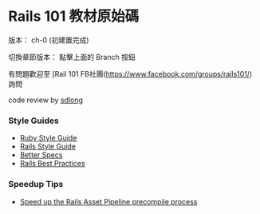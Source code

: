 # Rails 101 教材原始碼

版本： ch-0 (初建置完成)

切換章節版本： 點擊上面的 Branch 按鈕

有問題歡迎至 [Rail 101 FB社團(https://www.facebook.com/groups/rails101/) 詢問

code review by [sdlong](http://sdlong.logdown.com/)






### Style Guides

* [Ruby Style Guide](https://github.com/bbatsov/ruby-style-guide)
* [Rails Style Guide](https://github.com/bbatsov/rails-style-guide)
* [Better Specs](http://betterspecs.org/)
* [Rails Best Practices](http://rails-bestpractices.com/)

### Speedup Tips

* [Speed up the Rails Asset Pipeline precompile process](http://stackoverflow.com/questions/11390447/how-can-you-speed-up-the-rails-asset-pipeline-precompile-process/11390454#11390454)



